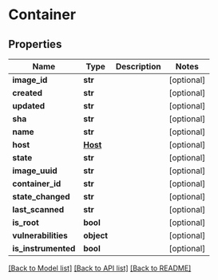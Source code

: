 # Container

## Properties
Name | Type | Description | Notes
------------ | ------------- | ------------- | -------------
**image_id** | **str** |  | [optional] 
**created** | **str** |  | [optional] 
**updated** | **str** |  | [optional] 
**sha** | **str** |  | [optional] 
**name** | **str** |  | [optional] 
**host** | [**Host**](Host.md) |  | [optional] 
**state** | **str** |  | [optional] 
**image_uuid** | **str** |  | [optional] 
**container_id** | **str** |  | [optional] 
**state_changed** | **str** |  | [optional] 
**last_scanned** | **str** |  | [optional] 
**is_root** | **bool** |  | [optional] 
**vulnerabilities** | **object** |  | [optional] 
**is_instrumented** | **bool** |  | [optional] 

[[Back to Model list]](../README.md#documentation-for-models) [[Back to API list]](../README.md#documentation-for-api-endpoints) [[Back to README]](../README.md)


